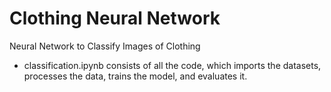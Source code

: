 # Clothing Neural Network

Neural Network to Classify Images of Clothing

- classification.ipynb consists of all the code, which imports the datasets, processes the data, trains the model, and evaluates it.

